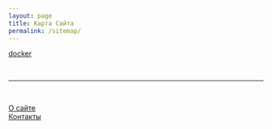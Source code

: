 ```yaml
---
layout: page
title: Карта Сайта
permalink: /sitemap/
---
```


[docker](/docker/)  

<br/>

______

<br/>

[О сайте](/about/)  
[Контакты](/contacts/)  

